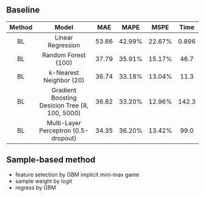 ## Baseline

| Method |                     Model                      |  MAE  |  MAPE  |  MSPE  | Time  |
| :----: | :--------------------------------------------: | :---: | :----: | :----: | :---: |
|   BL   |               Linear Regression                | 53.66 | 42.99% | 22.67% | 0.896 |
|   BL   |              Random Forest (100)               | 37.79 | 35.91% | 15.17% | 46.7  |
|   BL   |            k-Nearest Neighbor (20)             | 36.74 | 33.18% | 13.04% | 11.3  |
|   BL   | Gradient Boosting Desicion Tree (8, 100, 5000) | 36.82 | 33.20% | 12.96% | 142.3 |
|   BL   |      Multi-Layer Perceptron (0.5-dropout)      | 34.35 | 36.20% | 13.42% | 99.0  |

## Sample-based method

* feature selection by GBM implicit mini-max game
* sample weight by logit
* regress by GBM



